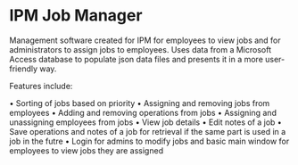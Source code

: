 # IPM Job Manager
Management software created for IPM for employees to view jobs and for administrators to assign jobs to employees.
Uses data from a Microsoft Access database to populate json data files and presents it in a more user-friendly way.

Features include:

• Sorting of jobs based on priority
• Assigning and removing jobs from employees
• Adding and removing operations from jobs
• Assigning and unassigning employees from jobs
• View job details
• Edit notes of a job
• Save operations and notes of a job for retrieval if the same part is used in a job in the futre
• Login for admins to modify jobs and basic main window for employees to view jobs they are assigned
